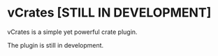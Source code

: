 # vCrates [STILL IN DEVELOPMENT]

vCrates is a simple yet powerful crate plugin.

The plugin is still in development.

